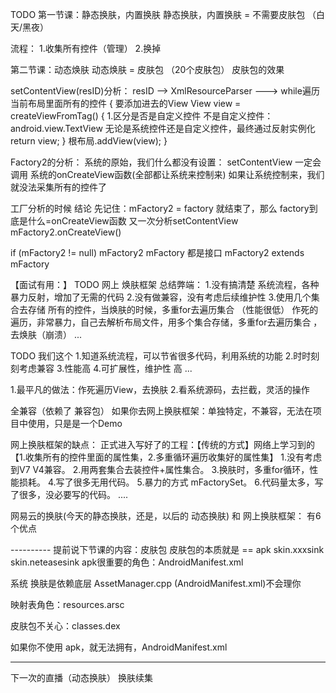TODO
 第一节课：静态换肤，内置换肤
 静态换肤，内置换肤 = 不需要皮肤包 （白天/黑夜）

 流程：
    1.收集所有控件（管理）
    2.换掉

第二节课：动态焕肤
动态焕肤 = 皮肤包 （20个皮肤包）  皮肤包的效果





setContentView(resID)分析：
resID  --> XmlResourceParser ---> while遍历当前布局里面所有的控件
{
    要添加进去的View View view = createViewFromTag() {
        1.区分是否是自定义控件
        不是自定义控件： android.view.TextView
        无论是系统控件还是自定义控件，最终通过反射实例化
        return view;
    }
    根布局.addView(view);
}

Factory2的分析：
系统的原始，我们什么都没有设置： setContentView
一定会调用 系统的onCreateView函数(全部都让系统来控制来) 如果让系统控制来，我们就没法采集所有的控件了

工厂分析的时候  结论 先记住：mFactory2 = factory 就结束了，那么 factory到底是什么=onCreateView函数
又一次分析setContentView  mFactory2.onCreateView()

if (mFactory2 != null) mFactory2  mFactory  都是接口   mFactory2 extends mFactory

【面试有用：】
TODO 网上 焕肤框架 总结弊端：
    1.没有搞清楚 系统流程，各种暴力反射，增加了无需的代码
    2.没有做兼容，没有考虑后续维护性
    3.使用几个集合去存储 所有的控件，当焕肤的时候，多重for去遍历集合 （性能很低）
      作死的遍历，非常暴力，自己去解析布局文件，用多个集合存储，多重for去遍历集合 ，去焕肤（崩溃）
    ...

TODO 我们这个
    1.知道系统流程，可以节省很多代码，利用系统的功能
    2.时时刻刻考虑兼容
    3.性能高
    4.可扩展性，维护性 高
    ...

1.最平凡的做法：作死遍历View，去换肤
2.看系统源码，去拦截，灵活的操作

全兼容（依赖了 兼容包）
如果你去网上换肤框架：单独特定，不兼容，无法在项目中使用，只是是一个Demo

网上换肤框架的缺点：
正式进入写好了的工程：【传统的方式】网络上学习到的 【1.收集所有的控件里面的属性集，2.多重循环遍历收集好的属性集】
1.没有考虑到V7 V4兼容。
2.用两套集合去装控件+属性集合。
3.换肤时，多重for循环，性能损耗。
4.写了很多无用代码。
5.暴力的方式 mFactorySet。
6.代码量太多，写了很多，没必要写的代码。
....


网易云的换肤(今天的静态换肤，还是，以后的 动态换肤) 和 网上换肤框架：
有6个优点


---------- 提前说下节课的内容：皮肤包
皮肤包的本质就是 == apk
skin.xxxsink
skin.neteasesink
apk很重要的角色：AndroidManifest.xml

系统 换肤是依赖底层  AssetManager.cpp (AndroidManifest.xml)不会理你

映射表角色：resources.arsc

皮肤包不关心：classes.dex


如果你不使用 apk，就无法拥有，AndroidManifest.xml

----------

下一次的直播（动态换肤） 换肤续集